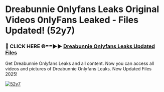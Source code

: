 # Dreabunnie Onlyfans Leaks Original Videos 0nlyFans Leaked - Files Updated! (52y7)

<h3>🔴 CLICK HERE 🌐==►► <a href="https://tinyurl.com/3hn5wdd3" rel="nofollow">Dreabunnie Onlyfans Leaks Updated Files</a></h3>

Get Dreabunnie Onlyfans Leaks and all content. Now you can access all videos and pictures of Dreabunnie Onlyfans Leaks. New Updated Files 2025!

[![52y7](https://i.imgur.com/4HnBqBT.gif)](https://tinyurl.com/3hn5wdd3)
